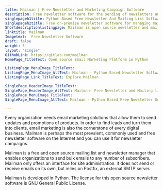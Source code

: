 ```yaml
---
title: Mailman | Free Newsletter and Marketing Campaign Software
description: Free newsletter software for the sending of newsletters and discussion between list members. Use MTA like Postfix for sending email campaigns.
singlepageh1title: Python Based Free Newsletter And Mailing List Software
singlepageh2title: Free on-premise newsletter software for managing mailing lists and sending newsletters. Send marketing emails to millions of subscribers and turn them into customers.
Shortdescriptionlistingpage: Mailman is open source newsletter and mailing list manager. Mailman is integrated with the web, allowing users to manage their accounts and lists quickly.
linktitle: Mailman
Imagetext:  Free Newsletter Software 
draft: false
weight: 5
layout: "single"
GithubLink: https://gitlab.com/mailman
HomePage_TitleText: Open Source Email Marketing Platform in Python

ListingPage_MenuImage_TitleText: 
ListingPage_MenuImage_AltText: Mailman - Python Based Newsletter Software
ListingPage_Link_TitleText: Explore Mailman

SinglePage_HeaderImage_TitleText: 
SinglePage_HeaderImage_AltText: Mailman- Free Newsletter and Mailing list Software
SinglePage_MenuImage_TitleText: 
SinglePage_MenuImage_AltText: Mailman - Python Based Free Newsletter Software

---
```


Every organization needs email marketing solutions that allow them to send updates and promotions of products. In order to find leads and turn them into clients, email marketing is also the cornerstone of every digital business. Mailman is perhaps the most prevalent, commonly used and free newsletter software on the Internet and you can use it for newsletter campaigns.

Mailman is a free and open source mailing list and newsletter manager that enables organizations to send bulk emails to any number of subscribers. Mailman only offers an interface for site administration. It does not send or receive emails on its own, but relies on Postfix, an external SMTP server.

Mailman is developed in Python. The license for this open source newsletter software is GNU General Public License.